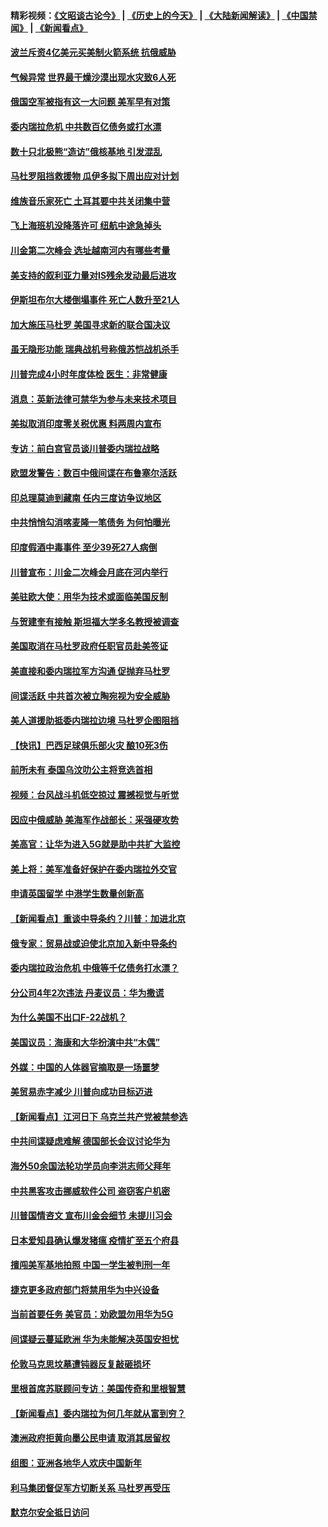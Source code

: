 #### 精彩视频：[《文昭谈古论今》](http://45.76.195.252/wenzhao) | [《历史上的今天》](http://45.76.195.252/today-in-history) | [《大陆新闻解读》](http://45.76.195.252/ntdtv-comedy) | [《中国禁闻》](http://45.76.195.252/ntdtv-news) | [《新闻看点》](http://45.76.195.252/news-insight) 

 #### [波兰斥资4亿美元买美制火箭系统 抗俄威胁](../pages/nsc418/n11036936.md?t=02111326) 

#### [气候异常 世界最干燥沙漠出现水灾致6人死](../pages/nsc418/n11037220.md?t=02111326) 

#### [俄国空军被指有这一大问题 美军早有对策](../pages/nsc418/n11036963.md?t=02111326) 

#### [委内瑞拉危机 中共数百亿债务或打水漂](../pages/nsc418/n11036297.md?t=02111326) 

#### [数十只北极熊“造访”俄核基地 引发混乱](../pages/nsc418/n11036150.md?t=02111326) 

#### [马杜罗阻挡救援物 瓜伊多拟下周出应对计划](../pages/nsc418/n11035966.md?t=02111326) 

#### [维族音乐家死亡 土耳其要中共关闭集中营](../pages/nsc418/n11035904.md?t=02111326) 

#### [飞上海班机没降落许可 纽航中途急掉头](../pages/nsc418/n11035882.md?t=02111326) 

#### [川金第二次峰会 选址越南河内有哪些考量](../pages/nsc418/n11034808.md?t=02111326) 

#### [美支持的叙利亚力量对IS残余发动最后进攻](../pages/nsc418/n11035640.md?t=02111326) 

#### [伊斯坦布尔大楼倒塌事件 死亡人数升至21人](../pages/nsc418/n11035758.md?t=02111326) 

#### [加大施压马杜罗 美国寻求新的联合国决议](../pages/nsc418/n11035619.md?t=02111326) 

#### [虽无隐形功能 瑞典战机号称俄苏恺战机杀手](../pages/nsc418/n11035282.md?t=02111326) 

#### [川普完成4小时年度体检 医生：非常健康](../pages/nsc418/n11034715.md?t=02111326) 

#### [消息：英新法律可禁华为参与未来技术项目](../pages/nsc418/n11034647.md?t=02111326) 

#### [美拟取消印度零关税优惠 料两周内宣布](../pages/nsc418/n11034785.md?t=02111326) 

#### [专访：前白宫官员谈川普委内瑞拉战略](../pages/nsc418/n11032742.md?t=02111326) 

#### [欧盟发警告：数百中俄间谍在布鲁塞尔活跃](../pages/nsc418/n11034561.md?t=02111326) 

#### [印总理莫迪到藏南 任内三度访争议地区](../pages/nsc418/n11034513.md?t=02111326) 

#### [中共悄悄勾消喀麦隆一笔债务 为何怕曝光](../pages/nsc418/n11029114.md?t=02111326) 

#### [印度假酒中毒事件 至少39死27人病倒](../pages/nsc418/n11034259.md?t=02111326) 

#### [川普宣布：川金二次峰会月底在河内举行](../pages/nsc418/n11034200.md?t=02111326) 

#### [美驻欧大使：用华为技术或面临美国反制](../pages/nsc418/n11033036.md?t=02111326) 

#### [与贺建奎有接触 斯坦福大学多名教授被调查](../pages/nsc418/n11033215.md?t=02111326) 

#### [美国取消在马杜罗政府任职官员赴美签证](../pages/nsc418/n11033030.md?t=02111326) 

#### [美直接和委内瑞拉军方沟通 促抛弃马杜罗](../pages/nsc418/n11032973.md?t=02111326) 

#### [间谍活跃 中共首次被立陶宛视为安全威胁](../pages/nsc418/n11032894.md?t=02111326) 

#### [美人道援助抵委内瑞拉边境 马杜罗企图阻挡](../pages/nsc418/n11032425.md?t=02111326) 

#### [【快讯】巴西足球俱乐部火灾 酿10死3伤](../pages/nsc418/n11032432.md?t=02111326) 

#### [前所未有 泰国乌汶叻公主将竞选首相](../pages/nsc418/n11032312.md?t=02111326) 

#### [视频：台风战斗机低空掠过 震撼视觉与听觉](../pages/nsc418/n11032320.md?t=02111326) 

#### [因应中俄威胁 美海军作战部长：采强硬攻势](../pages/nsc418/n11032214.md?t=02111326) 

#### [美高官：让华为进入5G就是助中共扩大监控](../pages/nsc418/n11031398.md?t=02111326) 

#### [美上将：美军准备好保护在委内瑞拉外交官](../pages/nsc418/n11031207.md?t=02111326) 

#### [申请英国留学 中港学生数量创新高](../pages/nsc418/n11031065.md?t=02111326) 

#### [【新闻看点】重谈中导条约？川普：加进北京](../pages/nsc418/n11031006.md?t=02111326) 

#### [俄专家：贸易战或迫使北京加入新中导条约](../pages/nsc418/n11031121.md?t=02111326) 

#### [委内瑞拉政治危机 中俄等千亿债务打水漂？](../pages/nsc418/n11030947.md?t=02111326) 

#### [分公司4年2次违法 丹麦议员：华为撒谎](../pages/nsc418/n11030843.md?t=02111326) 

#### [为什么美国不出口F-22战机？](../pages/nsc418/n11030207.md?t=02111326) 

#### [美国议员：海康和大华扮演中共“木偶”](../pages/nsc418/n11029708.md?t=02111326) 

#### [外媒：中国的人体器官摘取是一场噩梦](../pages/nsc418/n11028665.md?t=02111326) 

#### [美贸易赤字减少 川普向成功目标迈进](../pages/nsc418/n11028907.md?t=02111326) 

#### [【新闻看点】江河日下 乌克兰共产党被禁参选](../pages/nsc418/n11028799.md?t=02111326) 

#### [中共间谍疑虑难解 德国部长会议讨论华为](../pages/nsc418/n11028800.md?t=02111326) 

#### [海外50余国法轮功学员向李洪志师父拜年](../pages/nsc418/n11010610.md?t=02111326) 

#### [中共黑客攻击挪威软件公司 盗窃客户机密](../pages/nsc418/n11028364.md?t=02111326) 

#### [川普国情咨文 宣布川金会细节 未提川习会](../pages/nsc418/n11027745.md?t=02111326) 

#### [日本爱知县确认爆发猪瘟 疫情扩至五个府县](../pages/nsc418/n11027747.md?t=02111326) 

#### [擅闯美军基地拍照 中国一学生被判刑一年](../pages/nsc418/n11026750.md?t=02111326) 

#### [捷克更多政府部门将禁用华为中兴设备](../pages/nsc418/n11026591.md?t=02111326) 

#### [当前首要任务 美官员：劝欧盟勿用华为5G](../pages/nsc418/n11026496.md?t=02111326) 

#### [间谍疑云蔓延欧洲 华为未能解决英国安担忧](../pages/nsc418/n11026440.md?t=02111326) 

#### [伦敦马克思坟墓遭钝器反复敲砸损坏](../pages/nsc418/n11026332.md?t=02111326) 

#### [里根首席苏联顾问专访：美国传奇和里根智慧](../pages/nsc418/n10994668.md?t=02111326) 

#### [【新闻看点】委内瑞拉为何几年就从富到穷？](../pages/nsc418/n11026084.md?t=02111326) 

#### [澳洲政府拒黄向墨公民申请 取消其居留权](../pages/nsc418/n11026280.md?t=02111326) 

#### [组图：亚洲各地华人欢庆中国新年](../pages/nsc418/n11026068.md?t=02111326) 

#### [利马集团督促军方切断关系 马杜罗再受压](../pages/nsc418/n11026011.md?t=02111326) 

#### [默克尔安全抵日访问](../pages/nsc418/n11025775.md?t=02111326) 

